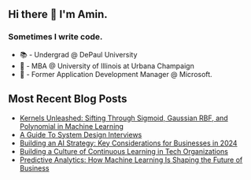 ## Hi there 👋 I'm Amin. 
### Sometimes I write code. 

- 📚 - Undergrad @ DePaul University 
- 🏫 - MBA @ University of Illinois at Urbana Champaign 
- 🏢 - Former Application Development Manager @ Microsoft. 

## Most Recent Blog Posts
<!-- BLOG-POST-LIST:START -->
- [Kernels Unleashed: Sifting Through Sigmoid, Gaussian RBF, and Polynomial in Machine Learning](/blog/kernels-unleashed-sifting-through-sigmoid-gaussian-rbf-and-polynomial-in-machine-learning/)
- [A Guide To System Design Interviews](/blog/a-guide-to-system-design-interviews/)
- [Building an AI Strategy: Key Considerations for Businesses in 2024](/blog/building-an-ai-strategy-key-considerations-for-businesses-in-2024/)
- [Building a Culture of Continuous Learning in Tech Organizations](/blog/building-a-culture-of-continuous-learning-in-tech-organizations/)
- [Predictive Analytics: How Machine Learning Is Shaping the Future of Business](/blog/predictive-analytics-how-machine-learning-is-shaping-the-future-of-business/)
<!-- BLOG-POST-LIST:END -->


<!--
**AminLakhani/AminLakhani** is a ✨ _special_ ✨ repository because its `README.md` (this file) appears on your GitHub profile.

Here are some ideas to get you started:

- 🔭 I’m currently working on ...
- 🌱 I’m currently learning ...
- 👯 I’m looking to collaborate on ...
- 🤔 I’m looking for help with ...
- 💬 Ask me about ...
- 📫 How to reach me: ...
- 😄 Pronouns: ...
- ⚡ Fun fact: ...
-->
